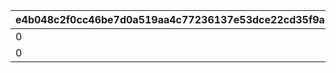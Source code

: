 |e4b048c2f0cc46be7d0a519aa4c77236137e53dce22cd35f9a8d5f98664f0029|c5fa63c7423e943841f634ca6b5547696dfe57723189b172e7cc4edf78190f3d|43d98dbf7563ef148cc6390ac4aab073965b67f8607f3172585f980ba8072231|9e508e6aabc6ce9316f231da408910b00a798b79af236652dcade5eaa102ac0f|
| --- | --- | --- | --- |
|0|0|1|504660101|
|0|0|2|509260101|